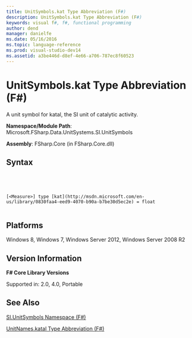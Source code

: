 ```yaml
---
title: UnitSymbols.kat Type Abbreviation (F#)
description: UnitSymbols.kat Type Abbreviation (F#)
keywords: visual f#, f#, functional programming
author: dend
manager: danielfe
ms.date: 05/16/2016
ms.topic: language-reference
ms.prod: visual-studio-dev14
ms.assetid: a3be446d-d8ef-4e66-a706-787ec8f60523 
---
```


# UnitSymbols.kat Type Abbreviation (F#)

A unit symbol for katal, the SI unit of catalytic activity.

**Namespace/Module Path**: Microsoft.FSharp.Data.UnitSystems.SI.UnitSymbols

**Assembly**: FSharp.Core (in FSharp.Core.dll)


## Syntax



```




[<Measure>] type [kat](http://msdn.microsoft.com/en-us/library/0830faa4-eed9-4070-b90a-b7be30d5ec2e) = float


```





## Platforms
Windows 8, Windows 7, Windows Server 2012, Windows Server 2008 R2


## Version Information
**F# Core Library Versions**

Supported in: 2.0, 4.0, Portable




## See Also
[SI.UnitSymbols Namespace &#40;F&#35;&#41;](SI.UnitSymbols-Namespace-%5BFSharp%5D.md)

[UnitNames.katal Type Abbreviation &#40;F&#35;&#41;](UnitNames.katal-Type-Abbreviation-%5BFSharp%5D.md)

